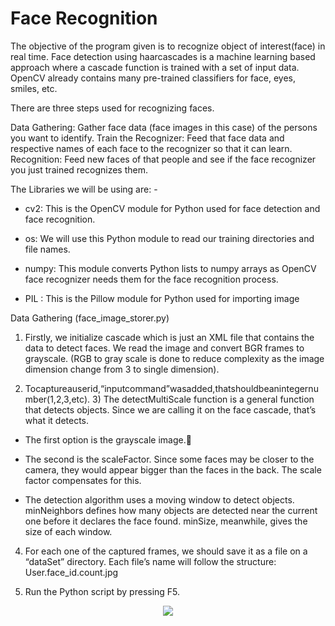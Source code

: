 # Face Recognition

The objective of the program given is to recognize object of interest(face) in real time. Face detection using haarcascades is a machine learning based approach where a cascade function is trained with a set of input data. OpenCV already contains many pre-trained classifiers for face, eyes, smiles, etc.

There are three steps used for recognizing faces.

Data Gathering: Gather face data (face images in this case) of the persons you want to identify. Train the Recognizer: Feed that face data and respective names of each face to the recognizer so that it can learn.
Recognition: Feed new faces of that people and see if the face recognizer you just trained recognizes them.

The Libraries we will be using are: -
* cv2: This is the OpenCV module for Python used for face detection and face recognition.

* os: We will use this Python module to read our training directories and file names.

* numpy: This module converts Python lists to numpy arrays as OpenCV face recognizer
needs them for the face recognition process.

* PIL : This is the Pillow module for Python used for importing image

Data Gathering (face_image_storer.py)

1) Firstly, we initialize cascade which is just an XML file that contains the data to detect faces. We read the image and convert BGR frames to grayscale. (RGB to gray scale is done to reduce
complexity as the image dimension change from 3 to single dimension).

2) Tocaptureauserid,“inputcommand”wasadded,thatshouldbeanintegernumber(1,2,3,etc). 3) The detectMultiScale function is a general function that detects objects. Since we are calling it on
the face cascade, that’s what it detects.
* The first option is the grayscale image.
* The second is the scaleFactor. Since some faces may be closer to the camera, they would appear
bigger than the faces in the back. The scale factor compensates for this.
 
 * The detection algorithm uses a moving window to detect objects. minNeighbors defines how many objects are detected near the current one before it declares the face found. minSize, meanwhile, gives the size of each window.

4) For each one of the captured frames, we should save it as a file on a “dataSet” directory. Each file’s name will follow the structure:
User.face_id.count.jpg

5) Run the Python script by pressing F5.


<p align="center">
<img src="https://user-images.githubusercontent.com/72293452/111137482-d9321180-85a4-11eb-8e61-dae7d08bebaa.jpg">
</p>

